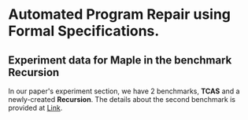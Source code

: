 <!-- You can use the [editor on GitHub](https://github.com/maple-repair/expression-templates/edit/master/index.md) to maintain and preview the content for your website in Markdown files. -->

# Automated Program Repair using Formal Specifications.


## Experiment data for Maple in the benchmark **Recursion**
In our paper's experiment section, we have 2 benchmarks, **TCAS** and a
newly-created **Recursion**. The details about the second benchmark is provided
at [Link](https://github.com/maple-repair/recursive-benchmark).

<!-- ## Our VMCAI paper -->

<!-- ## Header 2 -->
<!-- ### Header 3 -->

<!-- - Bulleted -->
<!-- - List -->

<!-- 1. Numbered -->
<!-- 2. List -->

<!-- **Bold** and _Italic_ and `Code` text -->

<!-- [Link](url) and ![Image](src) -->
<!-- ``` -->

<!-- For more details see [GitHub Flavored Markdown](https://guides.github.com/features/mastering-markdown/). -->

<!-- ### Jekyll Themes -->

<!-- Your Pages site will use the layout and styles from the Jekyll theme you have selected in your [repository settings](https://github.com/maple-repair/expression-templates/settings). The name of this theme is saved in the Jekyll `_config.yml` configuration file. -->

<!-- ### Support or Contact -->

<!-- Having trouble with Pages? Check out our [documentation](https://help.github.com/categories/github-pages-basics/) or [contact support](https://github.com/contact) and we’ll help you sort it out. -->
